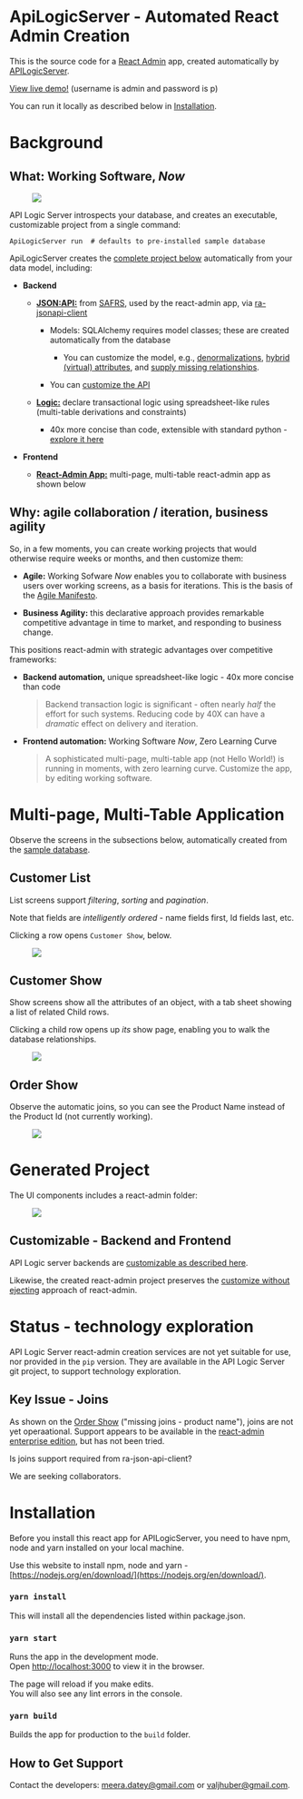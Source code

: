 # ApiLogicServer - Automated React Admin Creation

This is the source code for a [React Admin](https://marmelab.com/react-admin/) app, created automatically by [APILogicServer](https://github.com/valhuber/ApiLogicServer). 

[View live demo!](https://apilogicserver.askteam.how/) 
(username is admin and password is p)

You can run it locally as described below in [Installation](#Installation).

# Background

## What: Working Software, *Now*

<figure><img src="https://github.com/meera/apilogicserver-react-admin-genned/raw/main/screen-shots/overview.png"></figure>

API Logic Server introspects your database, and creates an executable, customizable project from a single command:

```
ApiLogicServer run  # defaults to pre-installed sample database
```

ApiLogicServer creates the [complete project below](#generated-project) automatically from your data model, including:

* **Backend**

    * [**JSON:API:**](https://github.com/valhuber/ApiLogicServer#api-safrs-jsonapi-and-swagger) from [SAFRS](https://github.com/thomaxxl/safrs#readme), used by the react-admin app, via [ra-jsonapi-client](https://github.com/henvo/ra-jsonapi-client)
       * Models: SQLAlchemy requires model classes; these are created automatically from the database
          * You can customize the model, e.g., [denormalizations](https://github.com/valhuber/LogicBank/wiki/Denormalization), [hybrid (virtual) attributes](https://github.com/valhuber/LogicBank/wiki/Denormalization#retrieval-object-model-virtual-attributes), and [supply missing relationships](https://github.com/valhuber/LogicBank/wiki/Managing-Rules#relationships-db-or-virtual).

       * You can [customize the API](https://github.com/valhuber/ApiLogicServer/wiki/ApiLogicServer-Guide#customize-the-model-with-model_extpy-add-relationships-derived-attributes)

    * [**Logic:**](https://github.com/valhuber/ApiLogicServer#logic) declare transactional logic using spreadsheet-like rules (multi-table derivations and constraints)
      * 40x more concise than code, extensible with standard python - [explore it here](https://github.com/valhuber/ApiLogicServer/wiki/Tutorial#2-explore-transaction-logic)


* **Frontend**

   * [**React-Admin App:**](#multi-page-multi-table-application) multi-page, multi-table react-admin app as shown below



## Why: agile collaboration / iteration, business agility

So, in a few moments, you can create working projects that would otherwise require weeks or months, and then customize them:

* **Agile:** Working Sofware *Now* enables you to collaborate with business users over working screens, as a basis for iterations.  This is the basis of the [Agile Manifesto](https://agilemanifesto.org/).


* **Business Agility:** this declarative approach provides remarkable competitive advantage in time to market, and responding to business change.

This positions react-admin with strategic advantages over competitive frameworks:

* **Backend automation,** unique spreadsheet-like logic - 40x more concise than code

  > Backend transaction logic is significant - often nearly _half_ the effort for such systems.  Reducing code by 40X can have a _dramatic_ effect on delivery and iteration.

* **Frontend automation:** Working Software _Now_, Zero Learning Curve

  > A sophisticated multi-page, multi-table app (not Hello World!) is running in moments, with zero learning curve.  Customize the app, by editing working software.


# Multi-page, Multi-Table Application

Observe the screens in the subsections below, automatically created from the [sample database](https://github.com/valhuber/ApiLogicServer/wiki/Sample-Database).

## Customer List

List screens support _filtering_, _sorting_ and _pagination_.  

Note that fields are _intelligently ordered_ - name fields first, Id fields last, etc.

Clicking a row opens ```Customer Show```, below.
<figure><img src="https://github.com/meera/apilogicserver-react-admin-genned/raw/main/screen-shots/CustomerList.png"></figure>

## Customer Show

Show screens show all the attributes of an object, with a tab sheet showing a list of related Child rows.  

Clicking a child row opens up _its_ show page, enabling you to walk the database relationships.

<figure><img src="https://github.com/meera/apilogicserver-react-admin-genned/raw/main/screen-shots/CustomerShow.png"></figure>

## Order Show

Observe the automatic joins, so you can see the Product Name instead of the Product Id (not currently working).

<figure><img src="https://github.com/meera/apilogicserver-react-admin-genned/raw/main/screen-shots/OrderShow.png"></figure>

# Generated Project

The UI components includes a react-admin folder:

<figure><img src="https://github.com/meera/apilogicserver-react-admin-genned/raw/main/screen-shots/created-project.png"></figure>

## Customizable - Backend and Frontend

API Logic server backends are [customizable as described here](https://github.com/valhuber/ApiLogicServer#customize-the-created-project).

Likewise, the created react-admin project preserves the [customize without ejecting](https://marmelab.com/blog/2021/07/22/cra-webpack-no-eject.html) approach of react-admin.

# Status - technology exploration

API Logic Server react-admin creation services are not yet suitable for use, nor provided in the ```pip``` version.  They are available in the API Logic Server git project, to support technology exploration.

## Key Issue - Joins

As shown on the [Order Show](#order-show) ("missing joins - product name"), joins are not yet operaational.  Support appears to be available in 
the [react-admin enterprise edition](https://marmelab.com/ra-enterprise/modules/ra-relationships), but has not been tried.

Is joins support required from ra-json-api-client?

We are seeking collaborators.


# Installation

Before you install this react app for APILogicServer, you need to have npm, node and yarn installed on your local machine. 

Use this website to install npm, node and yarn - [https://nodejs.org/en/download/](https://nodejs.org/en/download/).

### `yarn install`
This will install all the dependencies listed within package.json.

### `yarn start`
Runs the app in the development mode.\
Open [http://localhost:3000](http://localhost:3000) to view it in the browser.

The page will reload if you make edits.\
You will also see any lint errors in the console.

### `yarn build`

Builds the app for production to the `build` folder.

## How to Get Support

Contact the developers: meera.datey@gmail.com or valjhuber@gmail.com.

